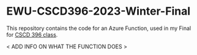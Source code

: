 # EWU-CSCD396-2023-Winter-Final

This repository contains the code for an Azure Function, used in my Final for [CSCD 396 class](https://github.com/StrangeRanger/EWU-CSCD396-2023-Fall).

< ADD INFO ON WHAT THE FUNCTION DOES >
